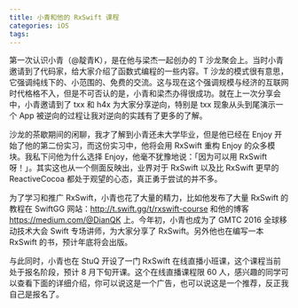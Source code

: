 ```yaml
---
title: 小青和他的 RxSwift 课程
categories: iOS
tags:
---
```


第一次认识小青（@靛青K），是在他与梁杰一起创办的 T 沙龙聚会上。当时小青邀请到了代码家，给大家介绍了函数式编程的一些内容。T 沙龙的模式很有意思，它强调纯线下的、小范围的、免费的交流。这与现在这个强调规模与经济的互联网时代格格不入，但是不可否认的是，小青和梁杰办得很成功。就在上一次分享会中，小青邀请到了 txx 和 h4x 为大家分享逆向，特别是 txx 现象从头到尾演示一个 App 被逆向的过程让我对逆向的实践有了更多的了解。

沙龙的茶歇期间的闲聊，我才了解到小青还未大学毕业，但是他已经在 Enjoy 开始了他的第二份实习，而这份实习中，他将会用 RxSwift 重构 Enjoy 的众多模块。我私下问他为什么选择 Enjoy，他毫不犹豫地说：「因为可以用 RxSwift 呀！」。其实这也从一个侧面反映出，业界对于 RxSwift 以及比 RxSwift 更早的 ReactiveCocoa 都处于观望的心态，真正勇于尝试的并不多。

为了学习和推广 RxSwift，小青也花了大量的精力，比如他发布了大量 RxSwift 的教程在 SwiftGG 网站：<http://t.swift.gg/t/rxswift-course> 和他的博客<https://medium.com/@DianQK> 上。今年初，小青也成为了 GMTC 2016 全球移动技术大会 Swift 专场讲师，为大家分享了 RxSwift。另外他也在编写一本 RxSwift 的书，预计年底将会出版。

与此同时，小青也在 StuQ 开设了一门 RxSwift 在线直播小班课，这个课程当前处于报名阶段，预计 8 月下旬开课。这个在线直播课程限 60 人，感兴趣的同学可以查看下面的详细介绍，你可以说这是一个广告，也可以说这是一个推荐，反正我自己是报名了。

